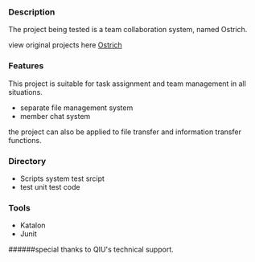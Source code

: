 ### Description



The project being tested is a team collaboration system, named Ostrich.

view original projects here [Ostrich](https://github.com/ecnelises/ostrich)





### Features



This project is suitable for task assignment and team management in all situations.

- separate file management system
- member chat system

 the project can also be applied to file transfer and information transfer functions.





### Directory 



* Scripts     system test srcipt
* test           unit test code





### Tools



* Katalon
* Junit






######special thanks to QIU's technical support.



